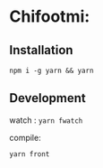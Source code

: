 # Chifootmi:
## Installation

``` npm i -g yarn && yarn  ```

## Development

watch : 
``` yarn fwatch  ```

compile:

``` yarn front ```
